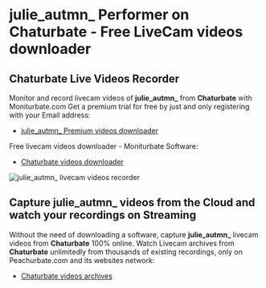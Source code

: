 # julie_autmn_ Performer on Chaturbate - Free LiveCam videos downloader

## Chaturbate Live Videos Recorder

Monitor and record livecam videos of **julie_autmn_** from **Chaturbate** with Moniturbate.com
Get a premium trial for free by just and only registering with your Email address:
* [julie_autmn_ Premium videos downloader](https://moniturbate.com/request-demo-licence-key.html)

Free livecam videos downloader - Moniturbate Software:
* [Chaturbate videos downloader](https://moniturbate.com/moniturbate-download-software.html)

![julie_autmn_ livecam videos recorder](https://peachurnet.com/templates/moniturbate-software.png)


## Capture julie_autmn_ videos from the Cloud and watch your recordings on Streaming

Without the need of downloading a software, capture **julie_autmn_** livecam videos from **Chaturbate** 100% online.
Watch Livecam archives from **Chaturbate** unlimitedly from thousands of existing recordings, only on Peachurbate.com and its websites network:
* [Chaturbate videos archives](https://peachurnet.com/)